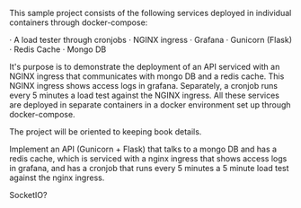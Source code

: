This sample project consists of the following services deployed in individual containers through docker-compose:


· A load tester through cronjobs
· NGINX ingress
· Grafana
· Gunicorn (Flask)
· Redis Cache
· Mongo DB


It's purpose is to demonstrate the deployment of an API serviced with an NGINX ingress that communicates with mongo DB and a redis cache. This NGINX ingress shows access logs in grafana. Separately, a cronjob runs every 5 minutes a load test against the NGINX ingress. All these services are deployed in separate containers in a docker environment set up through docker-compose.

The project will be oriented to keeping book details.

Implement an API (Gunicorn + Flask) that talks to a mongo DB and has a redis cache, which is serviced with a nginx ingress that shows access logs in grafana, and has a cronjob that runs every 5 minutes a 5 minute load test against the nginx ingress.

SocketIO?